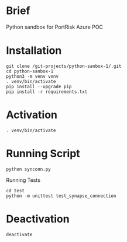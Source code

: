 # Brief
Python sandbox for PortRisk Azure POC

# Installation
```
git clone /git-projects/python-sanbox-1/.git
cd python-sanbox-1
python3 -m venv venv
. venv/bin/activate
pip install --upgrade pip
pip install -r requirements.txt
```

# Activation
```
. venv/bin/activate
```

# Running Script
```
python synconn.py
```

Running Tests
```
cd test
python -m unittest test_synapse_connection
```

# Deactivation
```
deactivate
```
